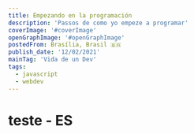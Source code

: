 ```yaml
---
title: Empezando en la programación
description: 'Passos de como yo empeze a programar'
coverImage: '#coverImage'
openGraphImage: '#openGraphImage'
postedFrom: Brasília, Brasil 🇧🇷
publish_date: '12/02/2021'
mainTag: 'Vida de un Dev'
tags:
  - javascript
  - webdev
---
```


# teste - ES
